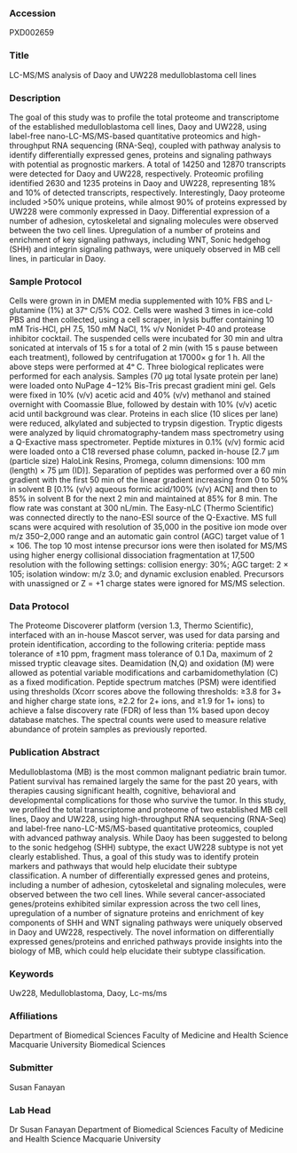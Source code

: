 ### Accession
PXD002659

### Title
LC-MS/MS analysis of Daoy and UW228 medulloblastoma cell lines

### Description
The goal of this study was to profile the total proteome and transcriptome of the established medulloblastoma cell lines, Daoy and UW228, using label-free nano-LC-MS/MS-based quantitative proteomics and high-throughput RNA sequencing (RNA-Seq), coupled with pathway analysis to identify differentially expressed genes, proteins and signaling pathways with potential as prognostic markers. A total of 14250 and 12870 transcripts were detected for Daoy and UW228, respectively. Proteomic profiling identified 2630 and 1235 proteins in Daoy and UW228, representing 18% and 10% of detected transcripts, respectively. Interestingly, Daoy proteome included >50% unique proteins, while almost 90% of proteins expressed by UW228 were commonly expressed in Daoy. Differential expression of a number of adhesion, cytoskeletal and signaling molecules were observed between the two cell lines. Upregulation of a number of proteins and enrichment of key signaling pathways, including WNT, Sonic hedgehog (SHH) and integrin signaling pathways, were uniquely observed in MB cell lines, in particular in Daoy.

### Sample Protocol
Cells were grown in in DMEM media supplemented with 10% FBS and L-glutamine (1%) at 37ᵒ C/5% CO2. Cells were washed 3 times in ice-cold PBS and then collected, using a cell scraper, in lysis buffer containing 10 mM Tris-HCl, pH 7.5, 150 mM NaCl, 1% v/v Nonidet P-40 and protease inhibitor cocktail. The suspended cells were incubated for 30 min and ultra sonicated at intervals of 15 s for a total of 2 min (with 15 s pause between each treatment), followed by centrifugation at 17000× g for 1 h. All the above steps were performed at 4ᵒ C. Three biological replicates were performed for each analysis. Samples (70 μg total lysate protein per lane) were loaded onto NuPage 4−12% Bis-Tris precast gradient mini gel. Gels were fixed in 10% (v/v) acetic acid and 40% (v/v) methanol and stained overnight with Coomassie Blue, followed by destain with 10% (v/v) acetic acid until background was clear. Proteins in each slice (10 slices per lane) were reduced, alkylated and subjected to trypsin digestion. Tryptic digests were analyzed by liquid chromatography-tandem mass spectrometry using a Q-Exactive mass spectrometer. Peptide mixtures in 0.1% (v/v) formic acid were loaded onto a C18 reversed phase column, packed in-house [2.7 μm (particle size) HaloLink Resins, Promega, column dimensions: 100 mm (length) × 75 μm (ID)]. Separation of peptides was performed over a 60 min gradient with the first 50 min of the linear gradient increasing from 0 to 50% in solvent B [0.1% (v/v) aqueous formic acid/100% (v/v) ACN] and then to 85% in solvent B for the next 2 min and maintained at 85% for 8 min. The flow rate was constant at 300 nL/min. The Easy-nLC (Thermo Scientific) was connected directly to the nano-ESI source of the Q-Exactive. MS full scans were acquired with resolution of 35,000 in the positive ion mode over m/z 350–2,000 range and an automatic gain control (AGC) target value of 1 × 106. The top 10 most intense precursor ions were then isolated for MS/MS using higher energy collisional dissociation fragmentation at 17,500 resolution with the following settings: collision energy: 30%; AGC target: 2 × 105; isolation window: m/z 3.0; and dynamic exclusion enabled. Precursors with unassigned or Z = +1 charge states were ignored for MS/MS selection.

### Data Protocol
The Proteome Discoverer platform (version 1.3, Thermo Scientific), interfaced with an in-house Mascot server, was used for data parsing and protein identification, according to the following criteria: peptide mass tolerance of ±10 ppm, fragment mass tolerance of 0.1 Da, maximum of 2 missed tryptic cleavage sites. Deamidation (N,Q) and oxidation (M) were allowed as potential variable modifications and carbamidomethylation (C) as a fixed modification. Peptide spectrum matches (PSM) were identified using thresholds (Xcorr scores above the following thresholds: ≥3.8 for 3+ and higher charge state ions, ≥2.2 for 2+ ions, and ≥1.9 for 1+ ions) to achieve a false discovery rate (FDR) of less than 1% based upon decoy database matches. The spectral counts were used to measure relative abundance of protein samples as previously reported.

### Publication Abstract
Medulloblastoma (MB) is the most common malignant pediatric brain tumor. Patient survival has remained largely the same for the past 20 years, with therapies causing significant health, cognitive, behavioral and developmental complications for those who survive the tumor. In this study, we profiled the total transcriptome and proteome of two established MB cell lines, Daoy and UW228, using high-throughput RNA sequencing (RNA-Seq) and label-free nano-LC-MS/MS-based quantitative proteomics, coupled with advanced pathway analysis. While Daoy has been suggested to belong to the sonic hedgehog (SHH) subtype, the exact UW228 subtype is not yet clearly established. Thus, a goal of this study was to identify protein markers and pathways that would help elucidate their subtype classification. A number of differentially expressed genes and proteins, including a number of adhesion, cytoskeletal and signaling molecules, were observed between the two cell lines. While several cancer-associated genes/proteins exhibited similar expression across the two cell lines, upregulation of a number of signature proteins and enrichment of key components of SHH and WNT signaling pathways were uniquely observed in Daoy and UW228, respectively. The novel information on differentially expressed genes/proteins and enriched pathways provide insights into the biology of MB, which could help elucidate their subtype classification.

### Keywords
Uw228, Medulloblastoma, Daoy, Lc-ms/ms

### Affiliations
Department of Biomedical Sciences Faculty of Medicine and Health Science Macquarie University
Biomedical Sciences

### Submitter
Susan Fanayan

### Lab Head
Dr Susan Fanayan
Department of Biomedical Sciences Faculty of Medicine and Health Science Macquarie University


